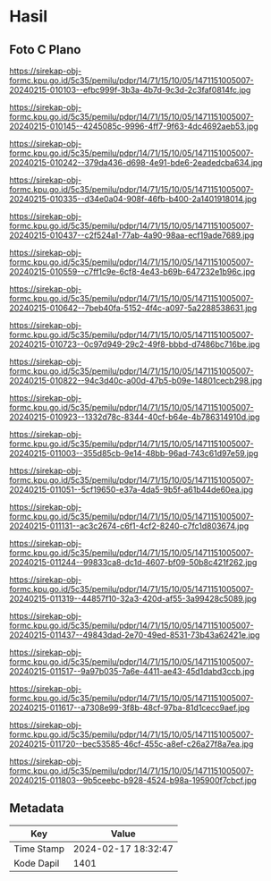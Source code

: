 # Hasil

## Foto C Plano

https://sirekap-obj-formc.kpu.go.id/5c35/pemilu/pdpr/14/71/15/10/05/1471151005007-20240215-010103--efbc999f-3b3a-4b7d-9c3d-2c3faf0814fc.jpg

https://sirekap-obj-formc.kpu.go.id/5c35/pemilu/pdpr/14/71/15/10/05/1471151005007-20240215-010145--4245085c-9996-4ff7-9f63-4dc4692aeb53.jpg

https://sirekap-obj-formc.kpu.go.id/5c35/pemilu/pdpr/14/71/15/10/05/1471151005007-20240215-010242--379da436-d698-4e91-bde6-2eadedcba634.jpg

https://sirekap-obj-formc.kpu.go.id/5c35/pemilu/pdpr/14/71/15/10/05/1471151005007-20240215-010335--d34e0a04-908f-46fb-b400-2a1401918014.jpg

https://sirekap-obj-formc.kpu.go.id/5c35/pemilu/pdpr/14/71/15/10/05/1471151005007-20240215-010437--c2f524a1-77ab-4a90-98aa-ecf19ade7689.jpg

https://sirekap-obj-formc.kpu.go.id/5c35/pemilu/pdpr/14/71/15/10/05/1471151005007-20240215-010559--c7ff1c9e-6cf8-4e43-b69b-647232e1b96c.jpg

https://sirekap-obj-formc.kpu.go.id/5c35/pemilu/pdpr/14/71/15/10/05/1471151005007-20240215-010642--7beb40fa-5152-4f4c-a097-5a2288538631.jpg

https://sirekap-obj-formc.kpu.go.id/5c35/pemilu/pdpr/14/71/15/10/05/1471151005007-20240215-010723--0c97d949-29c2-49f8-bbbd-d7486bc716be.jpg

https://sirekap-obj-formc.kpu.go.id/5c35/pemilu/pdpr/14/71/15/10/05/1471151005007-20240215-010822--94c3d40c-a00d-47b5-b09e-14801cecb298.jpg

https://sirekap-obj-formc.kpu.go.id/5c35/pemilu/pdpr/14/71/15/10/05/1471151005007-20240215-010923--1332d78c-8344-40cf-b64e-4b786314910d.jpg

https://sirekap-obj-formc.kpu.go.id/5c35/pemilu/pdpr/14/71/15/10/05/1471151005007-20240215-011003--355d85cb-9e14-48bb-96ad-743c61d97e59.jpg

https://sirekap-obj-formc.kpu.go.id/5c35/pemilu/pdpr/14/71/15/10/05/1471151005007-20240215-011051--5cf19650-e37a-4da5-9b5f-a61b44de60ea.jpg

https://sirekap-obj-formc.kpu.go.id/5c35/pemilu/pdpr/14/71/15/10/05/1471151005007-20240215-011131--ac3c2674-c6f1-4cf2-8240-c7fc1d803674.jpg

https://sirekap-obj-formc.kpu.go.id/5c35/pemilu/pdpr/14/71/15/10/05/1471151005007-20240215-011244--99833ca8-dc1d-4607-bf09-50b8c421f262.jpg

https://sirekap-obj-formc.kpu.go.id/5c35/pemilu/pdpr/14/71/15/10/05/1471151005007-20240215-011319--44857f10-32a3-420d-af55-3a99428c5089.jpg

https://sirekap-obj-formc.kpu.go.id/5c35/pemilu/pdpr/14/71/15/10/05/1471151005007-20240215-011437--49843dad-2e70-49ed-8531-73b43a62421e.jpg

https://sirekap-obj-formc.kpu.go.id/5c35/pemilu/pdpr/14/71/15/10/05/1471151005007-20240215-011517--9a97b035-7a6e-4411-ae43-45d1dabd3ccb.jpg

https://sirekap-obj-formc.kpu.go.id/5c35/pemilu/pdpr/14/71/15/10/05/1471151005007-20240215-011617--a7308e99-3f8b-48cf-97ba-81d1cecc9aef.jpg

https://sirekap-obj-formc.kpu.go.id/5c35/pemilu/pdpr/14/71/15/10/05/1471151005007-20240215-011720--bec53585-46cf-455c-a8ef-c26a27f8a7ea.jpg

https://sirekap-obj-formc.kpu.go.id/5c35/pemilu/pdpr/14/71/15/10/05/1471151005007-20240215-011803--9b5ceebc-b928-4524-b98a-195900f7cbcf.jpg


## Metadata

| Key        | Value               |
| ---------- | ------------------- |
| Time Stamp | 2024-02-17 18:32:47 |
| Kode Dapil | 1401                |



